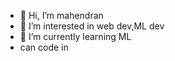 - 👋 Hi, I’m mahendran
- 👀 I’m interested in  web dev,ML dev
- 🌱 I’m currently learning  ML     
- can code in 

<!---
mj6671/mj6671 is a ✨ special ✨ repository because its `README.md` (this file) appears on your GitHub profile.
You can click the Preview link to take a look at your changes.
--->

